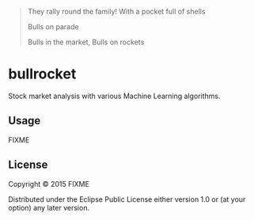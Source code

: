 >They rally round the family! With a pocket full of shells
>
>Bulls on parade
>
>Bulls in the market, Bulls on rockets

# bullrocket

Stock market analysis with various Machine Learning algorithms.

## Usage

FIXME

## License

Copyright © 2015 FIXME

Distributed under the Eclipse Public License either version 1.0 or (at
your option) any later version.
